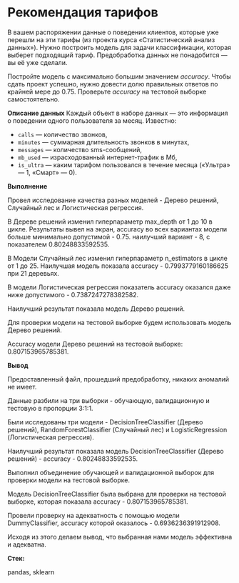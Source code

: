 # Рекомендация тарифов

В вашем распоряжении данные о поведении клиентов, которые уже перешли на эти тарифы (из проекта курса «Статистический анализ данных»). Нужно построить модель для задачи классификации, которая выберет подходящий тариф. Предобработка данных не понадобится — вы её уже сделали.

Постройте модель с максимально большим значением *accuracy*. Чтобы сдать проект успешно, нужно довести долю правильных ответов по крайней мере до 0.75. Проверьте *accuracy* на тестовой выборке самостоятельно.

**Описание данных**
Каждый объект в наборе данных — это информация о поведении одного пользователя за месяц. Известно:
- `сalls` — количество звонков,
- `minutes` — суммарная длительность звонков в минутах,
- `messages` — количество sms-сообщений,
- `mb_used` — израсходованный интернет-трафик в Мб,
- `is_ultra` — каким тарифом пользовался в течение месяца («Ультра» — 1, «Смарт» — 0).

**Выполнение**

Провел исследование качества разных моделей - Дерево решений, Случайный лес и Логистическая регрессия.

В Дереве решений изменил гиперпараметр max_depth от 1 до 10 в цикле. Результаты вывел на экран, accuracy во всех вариантах модели больше минимально допустимой - 0.75. наилучший вариант - 8, с показателем 0.80248833592535.

В Модели Случайный лес изменил гиперпараметр n_estimators в цикле от 1 до 25. Наилучшая модель показала accuracy - 0.7993779160186625 при 21 деревьях.

В модели Логистическая регрессия показатель accuracy оказался даже ниже допустимого - 0.7387247278382582.

Наилучший результат показала модель Дерево решений.

Для проверки модели на тестовой выборке будем использовать модель Дерево решений.

Accuracy модели Дерево решений на тестовой выборке: 0.807153965785381.

**Вывод**

Предоставленный файл, прошедший предобработку, никаких аномалий не имеет.

Данные разбили на три выборки - обучающую, валидационную и тестовую в пропорции 3:1:1.

Были исследованы три модели - DecisionTreeClassifier (Дерево решений), RandomForestClassifier (Случайный лес) и LogisticRegression (Логистическая регрессия).

Наилучший результат показала модель DecisionTreeClassifier (Дерево решений) - accuracy - 0.80248833592535.

Выполнил объединение обучающей и валидационной выборок для проверки модели на тестовой выборке.

Модель DecisionTreeClassifier была выбрана для проверки на тестовой выборке, которая показала accuracy - 0.807153965785381.

Провели проверку на адекватность с помощью модели DummyClassifier, accuracy которой оказалось - 0.6936236391912908.

Исходя из этого делаем вывод, что выбранная нами модель эффективна и адекватна.

**Стек:**

pandas, sklearn